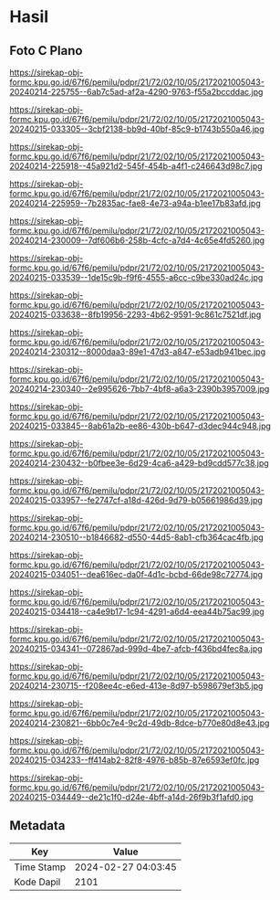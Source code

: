 # Hasil

## Foto C Plano

https://sirekap-obj-formc.kpu.go.id/67f6/pemilu/pdpr/21/72/02/10/05/2172021005043-20240214-225755--6ab7c5ad-af2a-4290-9763-f55a2bccddac.jpg

https://sirekap-obj-formc.kpu.go.id/67f6/pemilu/pdpr/21/72/02/10/05/2172021005043-20240215-033305--3cbf2138-bb9d-40bf-85c9-b1743b550a46.jpg

https://sirekap-obj-formc.kpu.go.id/67f6/pemilu/pdpr/21/72/02/10/05/2172021005043-20240214-225918--45a921d2-545f-454b-a4f1-c246643d98c7.jpg

https://sirekap-obj-formc.kpu.go.id/67f6/pemilu/pdpr/21/72/02/10/05/2172021005043-20240214-225959--7b2835ac-fae8-4e73-a94a-b1ee17b83afd.jpg

https://sirekap-obj-formc.kpu.go.id/67f6/pemilu/pdpr/21/72/02/10/05/2172021005043-20240214-230009--7df606b6-258b-4cfc-a7d4-4c65e4fd5260.jpg

https://sirekap-obj-formc.kpu.go.id/67f6/pemilu/pdpr/21/72/02/10/05/2172021005043-20240215-033539--1de15c9b-f9f6-4555-a6cc-c9be330ad24c.jpg

https://sirekap-obj-formc.kpu.go.id/67f6/pemilu/pdpr/21/72/02/10/05/2172021005043-20240215-033638--8fb19956-2293-4b62-9591-9c861c7521df.jpg

https://sirekap-obj-formc.kpu.go.id/67f6/pemilu/pdpr/21/72/02/10/05/2172021005043-20240214-230312--8000daa3-89e1-47d3-a847-e53adb941bec.jpg

https://sirekap-obj-formc.kpu.go.id/67f6/pemilu/pdpr/21/72/02/10/05/2172021005043-20240214-230340--2e995626-7bb7-4bf8-a6a3-2390b3957009.jpg

https://sirekap-obj-formc.kpu.go.id/67f6/pemilu/pdpr/21/72/02/10/05/2172021005043-20240215-033845--8ab61a2b-ee86-430b-b647-d3dec944c948.jpg

https://sirekap-obj-formc.kpu.go.id/67f6/pemilu/pdpr/21/72/02/10/05/2172021005043-20240214-230432--b0fbee3e-6d29-4ca6-a429-bd9cdd577c38.jpg

https://sirekap-obj-formc.kpu.go.id/67f6/pemilu/pdpr/21/72/02/10/05/2172021005043-20240215-033957--fe2747cf-a18d-426d-9d79-b05661986d39.jpg

https://sirekap-obj-formc.kpu.go.id/67f6/pemilu/pdpr/21/72/02/10/05/2172021005043-20240214-230510--b1846682-d550-44d5-8ab1-cfb364cac4fb.jpg

https://sirekap-obj-formc.kpu.go.id/67f6/pemilu/pdpr/21/72/02/10/05/2172021005043-20240215-034051--dea616ec-da0f-4d1c-bcbd-66de98c72774.jpg

https://sirekap-obj-formc.kpu.go.id/67f6/pemilu/pdpr/21/72/02/10/05/2172021005043-20240215-034418--ca4e9b17-1c94-4291-a6d4-eea44b75ac99.jpg

https://sirekap-obj-formc.kpu.go.id/67f6/pemilu/pdpr/21/72/02/10/05/2172021005043-20240215-034341--072867ad-999d-4be7-afcb-f436bd4fec8a.jpg

https://sirekap-obj-formc.kpu.go.id/67f6/pemilu/pdpr/21/72/02/10/05/2172021005043-20240214-230715--f208ee4c-e6ed-413e-8d97-b598679ef3b5.jpg

https://sirekap-obj-formc.kpu.go.id/67f6/pemilu/pdpr/21/72/02/10/05/2172021005043-20240214-230821--6bb0c7e4-9c2d-49db-8dce-b770e80d8e43.jpg

https://sirekap-obj-formc.kpu.go.id/67f6/pemilu/pdpr/21/72/02/10/05/2172021005043-20240215-034233--ff414ab2-82f8-4976-b85b-87e6593ef0fc.jpg

https://sirekap-obj-formc.kpu.go.id/67f6/pemilu/pdpr/21/72/02/10/05/2172021005043-20240215-034449--de21c1f0-d24e-4bff-a14d-26f9b3f1afd0.jpg


## Metadata

| Key        | Value               |
| ---------- | ------------------- |
| Time Stamp | 2024-02-27 04:03:45 |
| Kode Dapil | 2101                |




